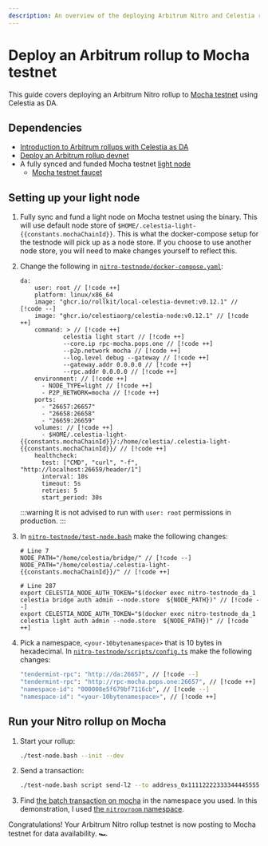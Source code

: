 ```yaml
---
description: An overview of the deploying Arbitrum Nitro and Celestia rollup to Mocha testnet.
---
```


# Deploy an Arbitrum rollup to Mocha testnet

<!-- markdownlint-disable MD033 -->
<script setup>
import constants from '/.vitepress/constants/constants.js'
</script>

This guide covers deploying an Arbitrum Nitro rollup to
[Mocha testnet](../nodes/mocha-testnet.md) using Celestia as DA.

## Dependencies

- [Introduction to Arbitrum rollups with Celestia as DA](./arbitrum-integration.md)
- [Deploy an Arbitrum rollup devnet](./arbitrum-deploy.md)
- A fully synced and funded Mocha testnet [light node](../nodes/light-node.md)
  - [Mocha testnet faucet](../nodes/mocha-testnet#mocha-testnet-faucet)

## Setting up your light node

<!-- markdownlint-disable MD013 -->

1. Fully sync and fund a light node on Mocha testnet using the binary.
    This will use default node store of `$HOME/.celestia-light-{{constants.mochaChainId}}`.
    This is what the docker-compose setup for the testnode will pick up
    as a node store. If you choose to use another node store, you will need
    to make changes yourself to reflect this.

2. Change the following in
    [`nitro-testnode/docker-compose.yaml`](https://github.com/celestiaorg/nitro-testnode/blob/e4e5acd36890e650c581188ef746a7b02202583a/docker-compose.yaml#L3-L15):

      ```bash-vue
      da:
          user: root // [!code ++]
          platform: linux/x86_64
          image: "ghcr.io/rollkit/local-celestia-devnet:v0.12.1" // [!code --]
          image: "ghcr.io/celestiaorg/celestia-node:v0.12.1" // [!code ++]
          command: > // [!code ++]
                  celestia light start // [!code ++]
                  --core.ip rpc-mocha.pops.one // [!code ++]
                  --p2p.network mocha // [!code ++]
                  --log.level debug --gateway // [!code ++]
                  --gateway.addr 0.0.0.0 // [!code ++]
                  --rpc.addr 0.0.0.0 // [!code ++]
          environment: // [!code ++]
            - NODE_TYPE=light // [!code ++]
            - P2P_NETWORK=mocha // [!code ++]
          ports:
            - "26657:26657"
            - "26658:26658"
            - "26659:26659"
          volumes: // [!code ++]
            - $HOME/.celestia-light-{{constants.mochaChainId}}/:/home/celestia/.celestia-light-{{constants.mochaChainId}}/ // [!code ++]
          healthcheck:
            test: ["CMD", "curl", "-f", "http://localhost:26659/header/1"]
            interval: 10s
            timeout: 5s
            retries: 5
            start_period: 30s
      ```

      :::warning
      It is not advised to run with `user: root` permissions in production.
      :::

3. In [`nitro-testnode/test-node.bash`](https://github.com/celestiaorg/nitro-testnode/blob/e4e5acd36890e650c581188ef746a7b02202583a/test-node.bash#L7-L287)
    make the following changes:

      ```bash-vue
      # Line 7
      NODE_PATH="/home/celestia/bridge/" // [!code --]
      NODE_PATH="/home/celestia/.celestia-light-{{constants.mochaChainId}}/" // [!code ++]

      # Line 287
      export CELESTIA_NODE_AUTH_TOKEN="$(docker exec nitro-testnode_da_1 celestia bridge auth admin --node.store  ${NODE_PATH})" // [!code --]
      export CELESTIA_NODE_AUTH_TOKEN="$(docker exec nitro-testnode_da_1 celestia light auth admin --node.store  ${NODE_PATH})" // [!code ++]
      ```

4. Pick a namespace, `<your-10bytenamespace>` that is 10 bytes in hexadecimal.
    In [`nitro-testnode/scripts/config.ts`](https://github.com/celestiaorg/nitro-testnode/blob/e4e5acd36890e650c581188ef746a7b02202583a/scripts/config.ts#L223-L224)
    make the following changes:

      ```bash
      "tendermint-rpc": "http://da:26657", // [!code --]
      "tendermint-rpc": "http://rpc-mocha.pops.one:26657", // [!code ++]
      "namespace-id": "000008e5f679bf7116cb", // [!code --]
      "namespace-id": "<your-10bytenamespace>", // [!code ++]
      ```

## Run your Nitro rollup on Mocha

1. Start your rollup:

    ```bash
    ./test-node.bash --init --dev
    ```

2. Send a transaction:

    ```bash
    ./test-node.bash script send-l2 --to address_0x1111222233334444555566667777888899990000
    ```

3. Find [the batch transaction on mocha](https://mocha.celenium.io/tx/ab5a97ddcf310417cabd57915d0f15f1071b941b902989e974f4025391c71512)
   in the namespace you used. In this demonstration, I used
   [the `nitrovroom` namespace](https://mocha.celenium.io/namespace/0000000000000000000000000000000000006e6974726f76726f6f6d).

Congratulations! Your Arbitrum Nitro rollup testnet is now posting
to Mocha testnet for data availability. 🏎️
